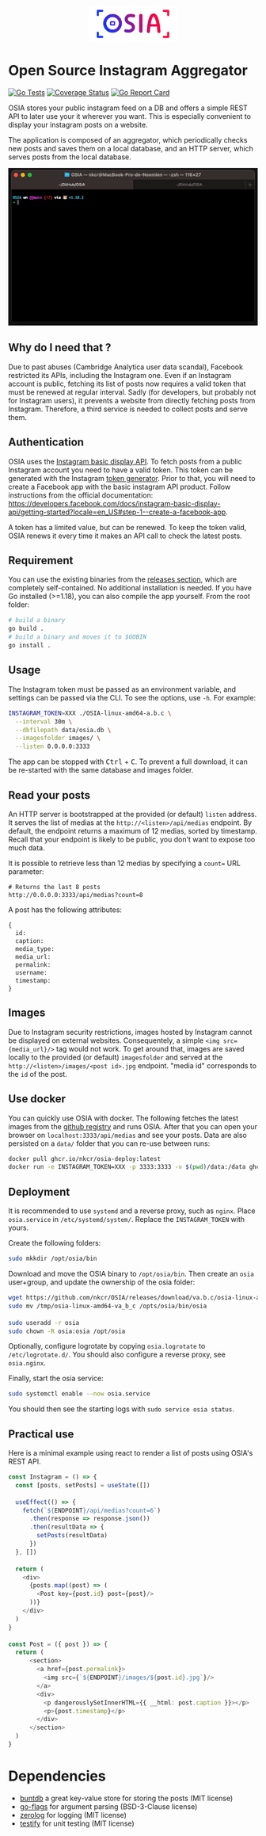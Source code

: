 <div align="center">
<img width="180" src=".assets/logo.jpg"/>
</div>

# Open Source Instagram Aggregator

[![Go Tests](https://github.com/nkcr/OSIA/actions/workflows/go.yml/badge.svg)](https://github.com/nkcr/OSIA/actions/workflows/go.yml)
[![Coverage Status](https://coveralls.io/repos/github/nkcr/OSIA/badge.svg?branch=main)](https://coveralls.io/github/nkcr/OSIA?branch=main)
[![Go Report Card](https://goreportcard.com/badge/github.com/nkcr/OSIA)](https://goreportcard.com/report/github.com/nkcr/OSIA)

OSIA stores your public instagram feed on a DB and offers a simple REST API to
later use your it wherever you want. This is especially convenient to display
your instagram posts on a website.

The application is composed of an aggregator, which periodically checks new
posts and saves them on a local database, and an HTTP server, which serves posts
from the local database. 

<div align="center">

![demo](.assets/OSIA-demo.gif)

</div>

## Why do I need that ?

Due to past abuses (Cambridge Analytica user data scandal), Facebook restricted
its APIs, including the Instagram one. Even if an Instagram account is public,
fetching its list of posts now requires a valid token that must be renewed at
regular interval. Sadly (for developers, but probably not for Instagram users),
it prevents a website from directly fetching posts from Instagram. Therefore, a
third service is needed to collect posts and serve them.

## Authentication

OSIA uses the [Instagram basic display
API](https://developers.facebook.com/docs/instagram-basic-display-api/). To
fetch posts from a public Instagram account you need to have a valid token. This
token can be generated with the Instagram [token
generator](https://developers.facebook.com/docs/instagram-basic-display-api/overview?locale=en_US#user-token-generator).
Prior to that, you will need to create a Facebook app with the basic instagram
API product. Follow instructions from the official documentation:
https://developers.facebook.com/docs/instagram-basic-display-api/getting-started?locale=en_US#step-1--create-a-facebook-app.

A token has a limited value, but can be renewed. To keep the token valid, OSIA
renews it every time it makes an API call to check the latest posts.

## Requirement

You can use the existing binaries from the [releases
section](https://github.com/nkcr/OSIA/releases), which are completely
self-contained. No additional installation is needed. If you have Go installed
(>=1.18), you can also compile the app yourself. From the root folder:

```sh
# build a binary
go build .
# build a binary and moves it to $GOBIN
go install .
```

## Usage

The Instagram token must be passed as an environment variable, and settings can
be passed via the CLI. To see the options, use `-h`. For example:

```sh
INSTAGRAM_TOKEN=XXX ./OSIA-linux-amd64-a.b.c \
  --interval 30m \
  --dbfilepath data/osia.db \
  --imagesfolder images/ \
  --listen 0.0.0.0:3333
```

The app can be stopped with <kbd>Ctrl</kbd> + <kbd>C</kbd>. To prevent a full
download, it can be re-started with the same database and images folder.

## Read your posts

An HTTP server is bootstrapped at the provided (or default) `listen` address. It
serves the list of medias at the `http://<listen>/api/medias` endpoint. By
default, the endpoint returns a maximum of 12 medias, sorted by timestamp.
Recall that your endpoint is likely to be public, you don't want to expose too
much data.

It is possible to retrieve less than 12 medias by specifying a `count=` URL
parameter:

```
# Returns the last 8 posts
http://0.0.0.0:3333/api/medias?count=8
```

A post has the following attributes:

```
{
  id:
  caption:
  media_type:
  media_url:
  permalink:
  username:
  timestamp:
}
```

## Images

Due to Instagram security restrictions, images hosted by Instagram cannot be
displayed on external websites. Consequentely, a simple `<img src={media_url}/>`
tag would not work. To get around that, images are saved locally to the provided
(or default) `imagesfolder` and served at the `http://<listen>/images/<post
id>.jpg` endpoint. "media id" corresponds to the `id` of the post.

## Use docker

You can quickly use OSIA with docker. The following fetches the latest images
from the [github
registry](https://github.com/nkcr/OSIA/pkgs/container/osia-deploy) and runs
OSIA. After that you can open your browser on `localhost:3333/api/medias` and
see your posts. Data are also persisted on a `data/` folder that you can re-use
between runs:

```sh
docker pull ghcr.io/nkcr/osia-deploy:latest
docker run -e INSTAGRAM_TOKEN=XXX -p 3333:3333 -v $(pwd)/data:/data ghcr.io/nkcr/osia-deploy
```

## Deployment

It is recommended to use `systemd` and a reverse proxy, such as `nginx`. Place
`osia.service` in `/etc/systemd/system/`. Replace the `INSTAGRAM_TOKEN` with
yours.

Create the following folders:

```sh
sudo mkkdir /opt/osia/bin
```

Download and move the OSIA binary to `/opt/osia/bin`. Then create an `osia`
user+group, and update the ownership of the osia folder:

```sh
wget https://github.com/nkcr/OSIA/releases/download/va.b.c/osia-linux-amd64-va_b_c /tmp
sudo mv /tmp/osia-linux-amd64-va_b_c /opts/osia/bin/osia

sudo useradd -r osia
sudo chown -R osia:osia /opt/osia
```

Optionally, configure logrotate by copying `osia.logrotate` to
`/etc/logrotate.d/`. You should also configure a reverse proxy, see
`osia.nginx`.

Finally, start the osia service:

```sh
sudo systemctl enable --now osia.service
```

You should then see the starting logs with `sudo service osia status`.

## Practical use

Here is a minimal example using react to render a list of posts using OSIA's
REST API.

```ts
const Instagram = () => {
  const [posts, setPosts] = useState([])

  useEffect(() => {
    fetch(`${ENDPOINT}/api/medias?count=6`)
      .then(response => response.json())
      .then(resultData => {
        setPosts(resultData)
      })
  }, [])

  return (
    <div>
      {posts.map((post) => (
        <Post key={post.id} post={post}/>
      ))}
    </div>
  )
}

const Post = ({ post }) => {
  return (
      <section>
        <a href={post.permalink}>
          <img src={`${ENDPOINT}/images/${post.id}.jpg`}/>
        </a>
        <div>
          <p dangerouslySetInnerHTML={{ __html: post.caption }}></p>
          <p>{post.timestamp}</p>
        </div>
      </section>
  )
}
```

# Dependencies

- [buntdb](https://github.com/tidwall/buntdb) a great key-value store for storing the posts (MIT license)
- [go-flags](https://github.com/jessevdk/go-flags) for argument parsing (BSD-3-Clause license)
- [zerolog](https://github.com/rs/zerolog) for logging (MIT license)
- [testify](https://github.com/stretchr/testify) for unit testing (MIT license)